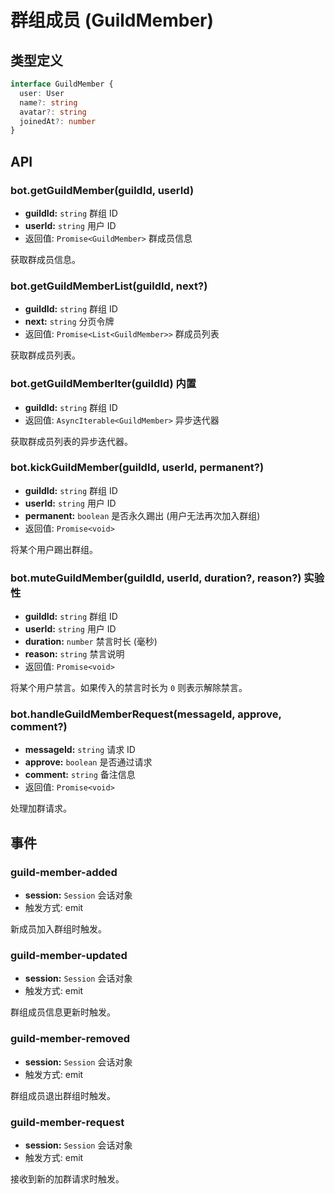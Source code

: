 # 群组成员 (GuildMember)

## 类型定义

```ts
interface GuildMember {
  user: User
  name?: string
  avatar?: string
  joinedAt?: number
}
```

## API

### bot.getGuildMember(guildId, userId)

- **guildId:** `string` 群组 ID
- **userId:** `string` 用户 ID
- 返回值: `Promise<GuildMember>` 群成员信息

获取群成员信息。

### bot.getGuildMemberList(guildId, next?)

- **guildId:** `string` 群组 ID
- **next:** `string` 分页令牌
- 返回值: `Promise<List<GuildMember>>` 群成员列表

获取群成员列表。

### bot.getGuildMemberIter(guildId) <badge>内置</badge>

- **guildId:** `string` 群组 ID
- 返回值: `AsyncIterable<GuildMember>` 异步迭代器

获取群成员列表的异步迭代器。

### bot.kickGuildMember(guildId, userId, permanent?)

- **guildId:** `string` 群组 ID
- **userId:** `string` 用户 ID
- **permanent:** `boolean` 是否永久踢出 (用户无法再次加入群组)
- 返回值: `Promise<void>`

将某个用户踢出群组。

### bot.muteGuildMember(guildId, userId, duration?, reason?) <badge type="warning">实验性</badge>

- **guildId:** `string` 群组 ID
- **userId:** `string` 用户 ID
- **duration:** `number` 禁言时长 (毫秒)
- **reason:** `string` 禁言说明
- 返回值: `Promise<void>`

将某个用户禁言。如果传入的禁言时长为 `0` 则表示解除禁言。

### bot.handleGuildMemberRequest(messageId, approve, comment?)

- **messageId:** `string` 请求 ID
- **approve:** `boolean` 是否通过请求
- **comment:** `string` 备注信息
- 返回值: `Promise<void>`

处理加群请求。

## 事件

### guild-member-added

- **session:** `Session` 会话对象
- 触发方式: emit

新成员加入群组时触发。

### guild-member-updated

- **session:** `Session` 会话对象
- 触发方式: emit

群组成员信息更新时触发。

### guild-member-removed

- **session:** `Session` 会话对象
- 触发方式: emit

群组成员退出群组时触发。

### guild-member-request

- **session:** `Session` 会话对象
- 触发方式: emit

接收到新的加群请求时触发。
